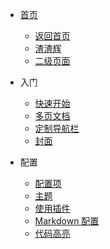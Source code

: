 

* [首页](/)
  * [返回首页](/README.md)
  * [渣渣辉](/guide.md)
  * [二级页面](/second/)

* 入门

  * [快速开始](second/quickstart.md)
  * [多页文档](secondmore-pages.md)
  * [定制导航栏](second/custom-navbar.md)
  * [封面](second/cover.md)


* 配置
  * [配置项](second/configuration.md)
  * [主题](second/themes.md)
  * [使用插件](second/plugins.md)
  * [Markdown 配置](second/markdown.md)
  * [代码高亮](second/language-highlight.md)